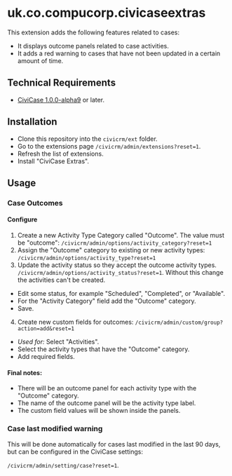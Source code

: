 # uk.co.compucorp.civicaseextras

This extension adds the following features related to cases:

* It displays outcome panels related to case activities.
* It adds a red warning to cases that have not been updated in a certain amount of time.

## Technical Requirements

* [CiviCase 1.0.0-alpha9](https://github.com/compucorp/uk.co.compucorp.civicase) or later.

## Installation

* Clone this repository into the `civicrm/ext` folder.
* Go to the extensions page `/civicrm/admin/extensions?reset=1`.
* Refresh the list of extensions.
* Install "CiviCase Extras".

## Usage

### Case Outcomes

#### Configure

1. Create a new Activity Type Category called "Outcome". The value must be "outcome":
`/civicrm/admin/options/activity_category?reset=1`
2. Assign the "Outcome" category to existing or new activity types:
`/civicrm/admin/options/activity_type?reset=1`
3. Update the activity status so they accept the outcome activity types.
`/civicrm/admin/options/activity_status?reset=1`. Without this change the activities
can't be created.
  * Edit some status, for example "Scheduled", "Completed", or "Available".
  * For the "Activity Category" field add the "Outcome" category.
  * Save.
4. Create new custom fields for outcomes:
`/civicrm/admin/custom/group?action=add&reset=1`
  * *Used for:* Select "Activities".
  * Select the activity types that have the "Outcome" category.
  * Add required fields.

#### Final notes:

* There will be an outcome panel for each activity type with the "Outcome" category.
* The name of the outcome panel will be the activity type label.
* The custom field values will be shown inside the panels.

### Case last modified warning

This will be done automatically for cases last modified in the last 90 days, but
can be configured in the CiviCase settings:

`/civicrm/admin/setting/case?reset=1`.
